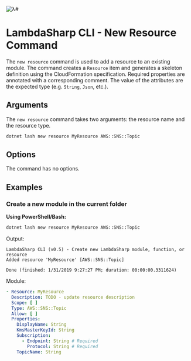 ![λ#](../../../Docs/LambdaSharp_v2_small.png)

# LambdaSharp CLI - New Resource Command

The `new resource` command is used to add a resource to an existing module. The command creates a `Resource` item and generates a skeleton definition using the CloudFormation specification. Required properties are annotated with a corresponding comment. The value of the attributes are the expected type (e.g. `String`, `Json`, etc.).

## Arguments

The `new resource` command takes two arguments: the resource name and the resource type.

```bash
dotnet lash new resource MyResource AWS::SNS::Topic
```

## Options

The command has no options.

## Examples

### Create a new module in the current folder

__Using PowerShell/Bash:__
```bash
dotnet lash new resource MyResource AWS::SNS::Topic
```

Output:
```
LambdaSharp CLI (v0.5) - Create new LambdaSharp module, function, or resource
Added resource 'MyResource' [AWS::SNS::Topic]

Done (finished: 1/31/2019 9:27:27 PM; duration: 00:00:00.3311624)
```

Module:
```yaml
- Resource: MyResource
  Description: TODO - update resource description
  Scope: [ ]
  Type: AWS::SNS::Topic
  Allow: [ ]
  Properties:
    DisplayName: String
    KmsMasterKeyId: String
    Subscription:
      - Endpoint: String # Required
        Protocol: String # Required
    TopicName: String
```